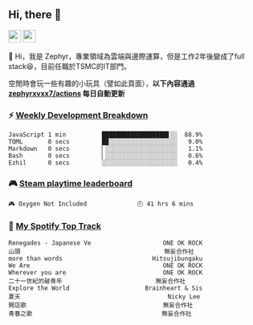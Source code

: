 <!--
**zephyrxvxx7/zephyrxvxx7** is a ✨ _special_ ✨ repository because its `README.md` (this file) appears on your GitHub profile.

Here are some ideas to get you started:

- 🔭 I’m currently working on ...
- 🌱 I’m currently learning ...
- 👯 I’m looking to collaborate on ...
- 🤔 I’m looking for help with ...
- 💬 Ask me about ...
- 📫 How to reach me: ...
- 😄 Pronouns: ...
- ⚡ Fun fact: ...
-->

## Hi, there 👋

<a href="https://www.instagram.com/zephyrxvxx7/"><img src="https://img.shields.io/badge/instagram-3f729b?&style=for-the-badge&logo=instagram&logoColor=white" height=25></a>
<a href="https://zephyrxvxx7.me/"><img src="https://img.shields.io/badge/blog-gray?&style=for-the-badge&logo=hexo&logoColor=white" height=25></a>

👋 Hi，我是 Zephyr，專業領域為雲端與邊際運算，但是工作2年後變成了full stack😆，目前任職於TSMC的IT部門。

空閒時會玩一些有趣的小玩具（譬如此頁面），**以下內容通過 [zephyrxvxx7/actions](https://github.com/zephyrxvxx7/zephyrxvxx7/actions) 每日自動更新**

### ⚡ [Weekly Development Breakdown](https://gist.github.com/zephyrxvxx7/ee1787313f0772b51494d051b5edde7f)

<!-- code_time start -->

```text
JavaScript 1 min          ██████████████████▋░░  88.9%
TOML       0 secs         █▉░░░░░░░░░░░░░░░░░░░   9.0%
Markdown   0 secs         ▏░░░░░░░░░░░░░░░░░░░░   1.1%
Bash       0 secs         ▏░░░░░░░░░░░░░░░░░░░░   0.6%
Ezhil      0 secs         ░░░░░░░░░░░░░░░░░░░░░   0.4%
```

<!-- code_time end -->

### 🎮 [Steam playtime leaderboard](https://gist.github.com/zephyrxvxx7/f77b8978877f959b69d84723c43a4a64)

<!-- steam_time start -->

```text
🎮 Oxygen Not Included              🕘 41 hrs 6 mins
```

<!-- steam_time end -->

### 🎵 [My Spotify Top Track](https://gist.github.com/zephyrxvxx7/fe159fde5ec9ebea27e03dd63a71e78f)

<!-- spotify_track start -->

```text
Renegades - Japanese Ve                    ONE OK ROCK
山頭                                        無妄合作社
more than words                         Hitsujibungaku
We Are                                     ONE OK ROCK
Wherever you are                           ONE OK ROCK
二十一世紀的破青年                          無妄合作社
Explore the World                     Brainheart & Sis
夏天                                         Nicky Lee
開店歌                                      無妄合作社
青春之歌                                    無妄合作社
```

<!-- spotify_track end -->
